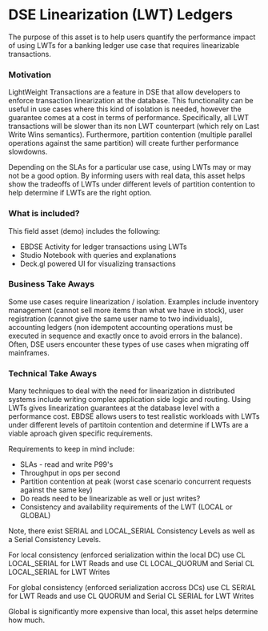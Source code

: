 # DSE Linearization (LWT) Ledgers


The purpose of this asset is to help users quantify the performance impact of using LWTs for a banking ledger use case that requires linearizable transactions.

### Motivation

LightWeight Transactions are a feature in DSE that allow developers to enforce transaction linearization at the database. This functionality can be useful in use cases where this kind of isolation is needed, however the guarantee comes at a cost in terms of performance. Specifically, all LWT transactions will be slower than its non LWT counterpart (which rely on Last Write Wins semantics). Furthermore, partition contention (multiple parallel operations against the same partition) will create further performance slowdowns.

Depending on the SLAs for a particular use case, using LWTs may or may not be a good option. By informing users with real data, this asset helps show the tradeoffs of LWTs under different levels of partition contention to help determine if LWTs are the right option.

### What is included?

This field asset (demo) includes the following:

* EBDSE Activity for ledger transactions using LWTs
* Studio Notebook with queries and explanations
* Deck.gl powered UI for visualizing transactions

### Business Take Aways

Some use cases require linearization / isolation. Examples include inventory management (cannot sell more items than what we have in stock), user registration (cannot give the same user name to two individuals), accounting ledgers (non idempotent accounting operations must be executed in sequence and exactly once to avoid errors in the balance).
Often, DSE users encounter these types of use cases when migrating off mainframes.

### Technical Take Aways

Many techniques to deal with the need for linearization in distributed systems include writing complex application side logic and routing.
Using LWTs gives linearization guarantees at the database level with a performance cost.
EBDSE allows users to test realistic workloads with LWTs under different levels of partitoin contention and determine if LWTs are a viable aproach given specific requirements.

Requirements to keep in mind include:

* SLAs - read and write P99's
* Throughput in ops per second
* Partition contention at peak (worst case scenario concurrent requests against the same key)
* Do reads need to be linearizable as well or just writes?
* Consistency and availability requirements of the LWT (LOCAL or GLOBAL)

Note, there exist SERIAL and LOCAL_SERIAL Consistency Levels as well as a Serial Consistency Levels.

For local consistency (enforced serialization within the local DC) use CL LOCAL_SERIAL for LWT Reads and use CL LOCAL_QUORUM and Serial CL LOCAL_SERIAL for LWT Writes

For global consistency (enforced serialization accross DCs) use CL SERIAL for LWT Reads and use CL QUORUM and Serial CL SERIAL for LWT Writes

Global is significantly more expensive than local, this asset helps determine how much.
